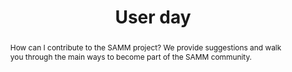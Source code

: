 ---
url: /user-day/2020/contributing-to-samm/
type: user-day
title: User day
name: Contributing to SAMM
speaker: Patricia Duarte
image: /img/people/Patricia_Duarte.jpg
affiliation: OWASP
role: SAMM UX Writer
linkedin: mpatriciaduarte
abstract: |
    How can I contribute to the SAMM project? We provide suggestions and walk you through the main ways to become part of the SAMM community.
bio: |
    Patricia is a UX writer and developer. She's been a part of the SAMM core team for the past 2 years.
---